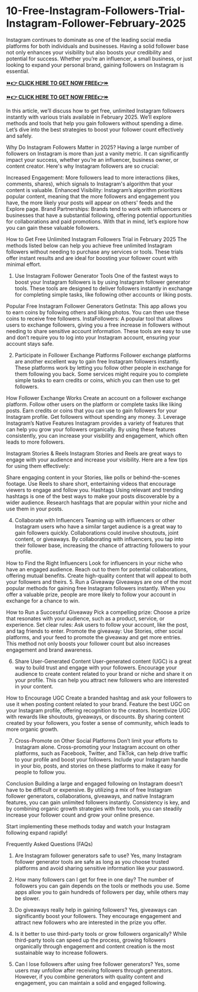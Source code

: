 # 10-Free-Instagram-Followers-Trial-Instagram-Follower-February-2025
Instagram continues to dominate as one of the leading social media platforms for both individuals and businesses. Having a solid follower base not only enhances your visibility but also boosts your credibility and potential for success. Whether you’re an influencer, a small business, or just looking to expand your personal brand, gaining followers on Instagram is essential.

**[⏩👉 CLICK HERE TO GET NOW FREE👉⏩](https://jahanhubspot.com/instagram/)**

**[⏩👉 CLICK HERE TO GET NOW FREE👉⏩](https://jahanhubspot.com/instagram/)**

In this article, we’ll discuss how to get free, unlimited Instagram followers instantly with various trials available in February 2025. We’ll explore methods and tools that help you gain followers without spending a dime. Let’s dive into the best strategies to boost your follower count effectively and safely.

Why Do Instagram Followers Matter in 2025?
Having a large number of followers on Instagram is more than just a vanity metric. It can significantly impact your success, whether you’re an influencer, business owner, or content creator. Here's why Instagram followers are so crucial:

Increased Engagement: More followers lead to more interactions (likes, comments, shares), which signals to Instagram's algorithm that your content is valuable.
Enhanced Visibility: Instagram’s algorithm prioritizes popular content, meaning that the more followers and engagement you have, the more likely your posts will appear on others' feeds and the Explore page.
Brand Partnerships: Brands tend to work with influencers or businesses that have a substantial following, offering potential opportunities for collaborations and paid promotions.
With that in mind, let’s explore how you can gain these valuable followers.

How to Get Free Unlimited Instagram Followers Trial in February 2025
The methods listed below can help you achieve free unlimited Instagram followers without needing to purchase any services or tools. These trials offer instant results and are ideal for boosting your follower count with minimal effort.

1. Use Instagram Follower Generator Tools
One of the fastest ways to boost your Instagram followers is by using Instagram follower generator tools. These tools are designed to deliver followers instantly in exchange for completing simple tasks, like following other accounts or liking posts.

Popular Free Instagram Follower Generators
GetInsta: This app allows you to earn coins by following others and liking photos. You can then use these coins to receive free followers.
InstaFollowers: A popular tool that allows users to exchange followers, giving you a free increase in followers without needing to share sensitive account information.
These tools are easy to use and don’t require you to log into your Instagram account, ensuring your account stays safe.

2. Participate in Follower Exchange Platforms
Follower exchange platforms are another excellent way to gain free Instagram followers instantly. These platforms work by letting you follow other people in exchange for them following you back. Some services might require you to complete simple tasks to earn credits or coins, which you can then use to get followers.

How Follower Exchange Works
Create an account on a follower exchange platform.
Follow other users on the platform or complete tasks like liking posts.
Earn credits or coins that you can use to gain followers for your Instagram profile.
Get followers without spending any money.
3. Leverage Instagram’s Native Features
Instagram provides a variety of features that can help you grow your followers organically. By using these features consistently, you can increase your visibility and engagement, which often leads to more followers.

Instagram Stories & Reels
Instagram Stories and Reels are great ways to engage with your audience and increase your visibility. Here are a few tips for using them effectively:

Share engaging content in your Stories, like polls or behind-the-scenes footage.
Use Reels to share short, entertaining videos that encourage viewers to engage and follow you.
Hashtags
Using relevant and trending hashtags is one of the best ways to make your posts discoverable by a wider audience. Research hashtags that are popular within your niche and use them in your posts.

4. Collaborate with Influencers
Teaming up with influencers or other Instagram users who have a similar target audience is a great way to gain followers quickly. Collaborations could involve shoutouts, joint content, or giveaways. By collaborating with influencers, you tap into their follower base, increasing the chance of attracting followers to your profile.

How to Find the Right Influencers
Look for influencers in your niche who have an engaged audience.
Reach out to them for potential collaborations, offering mutual benefits.
Create high-quality content that will appeal to both your followers and theirs.
5. Run a Giveaway
Giveaways are one of the most popular methods for gaining free Instagram followers instantly. When you offer a valuable prize, people are more likely to follow your account in exchange for a chance to win.

How to Run a Successful Giveaway
Pick a compelling prize: Choose a prize that resonates with your audience, such as a product, service, or experience.
Set clear rules: Ask users to follow your account, like the post, and tag friends to enter.
Promote the giveaway: Use Stories, other social platforms, and your feed to promote the giveaway and get more entries.
This method not only boosts your follower count but also increases engagement and brand awareness.

6. Share User-Generated Content
User-generated content (UGC) is a great way to build trust and engage with your followers. Encourage your audience to create content related to your brand or niche and share it on your profile. This can help you attract new followers who are interested in your content.

How to Encourage UGC
Create a branded hashtag and ask your followers to use it when posting content related to your brand.
Feature the best UGC on your Instagram profile, offering recognition to the creators.
Incentivize UGC with rewards like shoutouts, giveaways, or discounts.
By sharing content created by your followers, you foster a sense of community, which leads to more organic growth.

7. Cross-Promote on Other Social Platforms
Don’t limit your efforts to Instagram alone. Cross-promoting your Instagram account on other platforms, such as Facebook, Twitter, and TikTok, can help drive traffic to your profile and boost your followers. Include your Instagram handle in your bio, posts, and stories on these platforms to make it easy for people to follow you.

Conclusion
Building a large and engaged following on Instagram doesn’t have to be difficult or expensive. By utilizing a mix of free Instagram follower generators, collaborations, giveaways, and native Instagram features, you can gain unlimited followers instantly. Consistency is key, and by combining organic growth strategies with free tools, you can steadily increase your follower count and grow your online presence.

Start implementing these methods today and watch your Instagram following expand rapidly!

Frequently Asked Questions (FAQs)
1. Are Instagram follower generators safe to use?
Yes, many Instagram follower generator tools are safe as long as you choose trusted platforms and avoid sharing sensitive information like your password.

2. How many followers can I get for free in one day?
The number of followers you can gain depends on the tools or methods you use. Some apps allow you to gain hundreds of followers per day, while others may be slower.

3. Do giveaways really help in gaining followers?
Yes, giveaways can significantly boost your followers. They encourage engagement and attract new followers who are interested in the prize you offer.

4. Is it better to use third-party tools or grow followers organically?
While third-party tools can speed up the process, growing followers organically through engagement and content creation is the most sustainable way to increase followers.

5. Can I lose followers after using free follower generators?
Yes, some users may unfollow after receiving followers through generators. However, if you combine generators with quality content and engagement, you can maintain a solid and engaged following.
